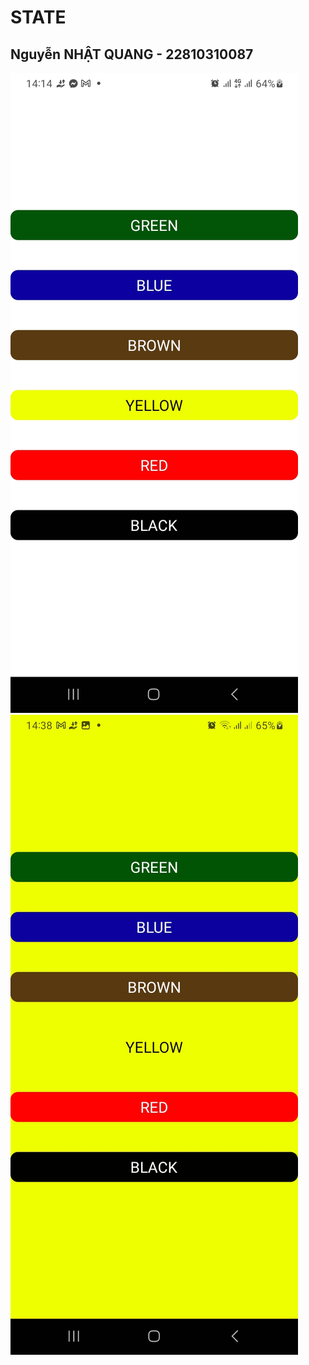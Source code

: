 # STATE
## Nguyễn NHẬT QUANG - 22810310087
![MobileState](Screenshot_20250211_141408_ExpoGo.jpg)
![MobileState](Screenshot_20250211_143808_ExpoGo.jpg)
